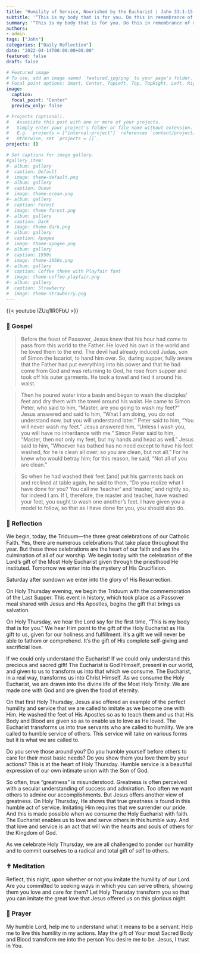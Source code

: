 ```yaml
---
title: 'Humility of Service, Nourished by the Eucharist | John 33:1-15'
subtitle: '“This is my body that is for you. Do this in remembrance of me.”  1 Cor. 11:24'
summary: '“This is my body that is for you. Do this in remembrance of me.”  1 Cor. 11:24'
authors:
- admin
tags: ["John"]
categories: ["Daily Reflection"]
date: "2022-04-14T00:00:00+08:00"
featured: false
draft: false

# Featured image
# To use, add an image named `featured.jpg/png` to your page's folder.
# Focal point options: Smart, Center, TopLeft, Top, TopRight, Left, Right, BottomLeft, Bottom, BottomRight
image:
  caption:
  focal_point: "Center"
  preview_only: false

# Projects (optional).
#   Associate this post with one or more of your projects.
#   Simply enter your project's folder or file name without extension.
#   E.g. `projects = ["internal-project"]` references `content/project/deep-learning/index.md`.
#   Otherwise, set `projects = []`.
projects: []

# Set captions for image gallery.
#gallery_item:
#- album: gallery
#  caption: Default
#  image: theme-default.png
#- album: gallery
#  caption: Ocean
#  image: theme-ocean.png
#- album: gallery
#  caption: Forest
#  image: theme-forest.png
#- album: gallery
#  caption: Dark
#  image: theme-dark.png
#- album: gallery
#  caption: Apogee
#  image: theme-apogee.png
#- album: gallery
#  caption: 1950s
#  image: theme-1950s.png
#- album: gallery
#  caption: Coffee theme with Playfair font
#  image: theme-coffee-playfair.png
#- album: gallery
#  caption: Strawberry
#  image: theme-strawberry.png
---
```


{{< youtube IZUq1lR0FbU >}}

### :love_letter: Gospel
> Before the feast of Passover, Jesus knew that his hour had come to pass from this world to the Father. He loved his own in the world and he loved them to the end. The devil had already induced Judas, son of Simon the Iscariot, to hand him over. So, during supper, fully aware that the Father had put everything into his power and that he had come from God and was returning to God, he rose from supper and took off his outer garments. He took a towel and tied it around his waist.

> Then he poured water into a basin and began to wash the disciples’ feet and dry them with the towel around his waist. He came to Simon Peter, who said to him, “Master, are you going to wash my feet?” Jesus answered and said to him, “What I am doing, you do not understand now, but you will understand later.” Peter said to him, “You will never wash my feet.” Jesus answered him, “Unless I wash you, you will have no inheritance with me.” Simon Peter said to him, “Master, then not only my feet, but my hands and head as well.” Jesus said to him, “Whoever has bathed has no need except to have his feet washed, for he is clean all over; so you are clean, but not all.” For he knew who would betray him; for this reason, he said, “Not all of you are clean.”

> So when he had washed their feet [and] put his garments back on and reclined at table again, he said to them, “Do you realize what I have done for you? You call me ‘teacher’ and ‘master,’ and rightly so, for indeed I am. If I, therefore, the master and teacher, have washed your feet, you ought to wash one another’s feet. I have given you a model to follow, so that as I have done for you, you should also do.

### :speech_balloon: Reflection
We begin, today, the Triduum—the three great celebrations of our Catholic Faith.  Yes, there are numerous celebrations that take place throughout the year.  But these three celebrations are the heart of our faith and are the culmination of all of our worship.  We begin today with the celebration of the Lord’s gift of the Most Holy Eucharist given through the priesthood He instituted.  Tomorrow we enter into the mystery of His Crucifixion.  

Saturday after sundown we enter into the glory of His Resurrection.

On Holy Thursday evening, we begin the Triduum with the commemoration of the Last Supper.  This event in history, which took place as a Passover meal shared with Jesus and His Apostles, begins the gift that brings us salvation.

On Holy Thursday, we hear the Lord say for the first time, “This is my body that is for you.”  We hear Him point to the gift of the Holy Eucharist as His gift to us, given for our holiness and fulfillment.  It’s a gift we will never be able to fathom or comprehend.  It’s the gift of His complete self-giving and sacrificial love.

If we could only understand the Eucharist!  If we could only understand this precious and sacred gift!  The Eucharist is God Himself, present in our world, and given to us to transform us into that which we consume.  The Eucharist, in a real way, transforms us into Christ Himself.  As we consume the Holy Eucharist, we are drawn into the divine life of the Most Holy Trinity.  We are made one with God and are given the food of eternity.

On that first Holy Thursday, Jesus also offered an example of the perfect humility and service that we are called to imitate as we become one with Him.  He washed the feet of His Apostles so as to teach them and us that His Body and Blood are given so as to enable us to love as He loved.  The Eucharist transforms us into true servants who are called to humility.  We are called to humble service of others.  This service will take on various forms but it is what we are called to.  

Do you serve those around you?  Do you humble yourself before others to care for their most basic needs?  Do you show them you love them by your actions?  This is at the heart of Holy Thursday.  Humble service is a beautiful expression of our own intimate union with the Son of God.

So often, true “greatness” is misunderstood.  Greatness is often perceived with a secular understanding of success and admiration.  Too often we want others to admire our accomplishments.  But Jesus offers another view of greatness.  On Holy Thursday, He shows that true greatness is found in this humble act of service.  Imitating Him requires that we surrender our pride.  And this is made possible when we consume the Holy Eucharist with faith.  The Eucharist enables us to love and serve others in this humble way.  And that love and service is an act that will win the hearts and souls of others for the Kingdom of God.

As we celebrate Holy Thursday, we are all challenged to ponder our humility and to commit ourselves to a radical and total gift of self to others.  

### :latin_cross: Meditation
Reflect, this night, upon whether or not you imitate the humility of our Lord.  Are you committed to seeking ways in which you can serve others, showing them you love and care for them?  Let Holy Thursday transform you so that you can imitate the great love that Jesus offered us on this glorious night.

### :pray: Prayer
My humble Lord, help me to understand what it means to be a servant.  Help me to live this humility in my actions.  May the gift of Your most Sacred Body and Blood transform me into the person You desire me to be.  Jesus, I trust in You.
